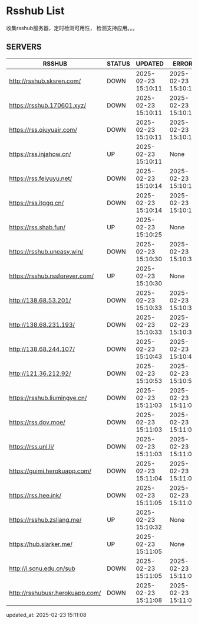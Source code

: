 # Rsshub List

收集rsshub服务器，定时检测可用性， 检测支持应用。。。


## SERVERS

|  RSSHUB   | STATUS  | UPDATED  | ERROR  | TWITTER |  
|  ----  | ----  | ----  | ----  | ---- |  
| http://rsshub.sksren.com/ | DOWN | 2025-02-23 15:10:11 | 2025-02-23 15:10:11 |  
| https://rsshub.170601.xyz/ | DOWN | 2025-02-23 15:10:11 | 2025-02-23 15:10:11 |  
| https://rss.qiuyuair.com/ | DOWN | 2025-02-23 15:10:11 | 2025-02-23 15:10:11 |  
| https://rss.injahow.cn/ | UP | 2025-02-23 15:10:11 | None ||  
| https://rss.feiyuyu.net/ | DOWN | 2025-02-23 15:10:14 | 2025-02-23 15:10:14 |  
| https://rss.itggg.cn/ | DOWN | 2025-02-23 15:10:14 | 2025-02-23 15:10:14 |  
| https://rss.shab.fun/ | UP | 2025-02-23 15:10:25 | None ||  
| https://rsshub.uneasy.win/ | DOWN | 2025-02-23 15:10:30 | 2025-02-23 15:10:30 |  
| https://rsshub.rssforever.com/ | UP | 2025-02-23 15:10:30 | None ||  
| http://138.68.53.201/ | DOWN | 2025-02-23 15:10:33 | 2025-02-23 15:10:33 |  
| http://138.68.231.193/ | DOWN | 2025-02-23 15:10:33 | 2025-02-23 15:10:33 |  
| http://138.68.244.107/ | DOWN | 2025-02-23 15:10:43 | 2025-02-23 15:10:43 |  
| http://121.36.212.92/ | DOWN | 2025-02-23 15:10:53 | 2025-02-23 15:10:53 |  
| https://rsshub.liumingye.cn/ | DOWN | 2025-02-23 15:11:03 | 2025-02-23 15:11:03 |  
| https://rss.dov.moe/ | DOWN | 2025-02-23 15:11:03 | 2025-02-23 15:11:03 |  
| https://rss.unl.li/ | DOWN | 2025-02-23 15:11:03 | 2025-02-23 15:11:03 |  
| https://guimi.herokuapp.com/ | DOWN | 2025-02-23 15:11:04 | 2025-02-23 15:11:04 |  
| https://rss.hee.ink/ | DOWN | 2025-02-23 15:11:05 | 2025-02-23 15:11:05 |  
| https://rsshub.zsliang.me/ | UP | 2025-02-23 15:10:32 | None |OK|  
| https://hub.slarker.me/ | UP | 2025-02-23 15:11:05 | None ||  
| http://i.scnu.edu.cn/sub | DOWN | 2025-02-23 15:11:05 | 2025-02-23 15:11:05 |  
| http://rsshubusr.herokuapp.com/ | DOWN | 2025-02-23 15:11:08 | 2025-02-23 15:11:08 |  
  

updated_at: 2025-02-23 15:11:08  
